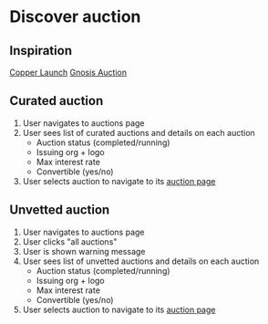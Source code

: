 # Discover auction

## Inspiration

[Copper Launch](https://copperlaunch.com)
[Gnosis Auction](https://gnosis-auction.eth.link/#/start)

## Curated auction

1. User navigates to auctions page
1. User sees list of curated auctions and details on each auction
   - Auction status (completed/running)
   - Issuing org + logo
   - Max interest rate
   - Convertible (yes/no)
1. User selects auction to navigate to its [auction page](../../pages/auction.md)

## Unvetted auction

1. User navigates to auctions page
1. User clicks "all auctions"
1. User is shown warning message
1. User sees list of unvetted auctions and details on each auction
   - Auction status (completed/running)
   - Issuing org + logo
   - Max interest rate
   - Convertible (yes/no)
1. User selects auction to navigate to its [auction page](../../pages/auction.md)
